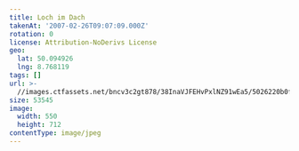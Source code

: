 ```yaml
---
title: Loch im Dach
takenAt: '2007-02-26T09:07:09.000Z'
rotation: 0
license: Attribution-NoDerivs License
geo:
  lat: 50.094926
  lng: 8.768119
tags: []
url: >-
  //images.ctfassets.net/bncv3c2gt878/38InaVJFEHvPxlNZ91wEa5/5026220b0fc1fecf8a3b181e586cf133/loch-im-dach_4504540993_o
size: 53545
image:
  width: 550
  height: 712
contentType: image/jpeg
---
```


